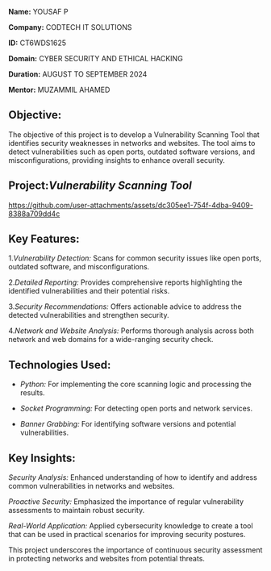 **Name:** YOUSAF P

**Company:** CODTECH IT SOLUTIONS

**ID:** CT6WDS1625

**Domain:** CYBER SECURITY AND ETHICAL HACKING

**Duration:** AUGUST TO  SEPTEMBER 2024

**Mentor:** MUZAMMIL AHAMED

## Objective:

The objective of this project is to develop a Vulnerability Scanning Tool that identifies security weaknesses in networks and websites. The tool aims to detect vulnerabilities such as open ports, outdated software versions, and misconfigurations, providing insights to enhance overall security.

## Project:*Vulnerability Scanning Tool*

https://github.com/user-attachments/assets/dc305ee1-754f-4dba-9409-8388a709dd4c

## Key Features:

1.*Vulnerability Detection:* Scans for common security issues like open ports, outdated software, and misconfigurations.

2.*Detailed Reporting:* Provides comprehensive reports highlighting the identified vulnerabilities and their potential risks.

3.*Security Recommendations:* Offers actionable advice to address the detected vulnerabilities and strengthen security.

4.*Network and Website Analysis:* Performs thorough analysis across both network and web domains for a wide-ranging security check.

## Technologies Used:

- *Python:* For implementing the core scanning logic and processing the results.
  
- *Socket Programming:* For detecting open ports and network services.
  
- *Banner Grabbing:* For identifying software versions and potential vulnerabilities.

## Key Insights:

*Security Analysis:* Enhanced understanding of how to identify and address common vulnerabilities in networks and websites.

*Proactive Security:* Emphasized the importance of regular vulnerability assessments to maintain robust security.

*Real-World Application:* Applied cybersecurity knowledge to create a tool that can be used in practical scenarios for improving security postures.


This project underscores the importance of continuous security assessment in protecting networks and websites from potential threats.
